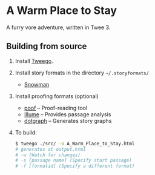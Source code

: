 # A Warm Place to Stay

A furry vore adventure, written in Twee 3.

## Building from source

1. Install [Tweego](http://www.motoslave.net/tweego/).

1. Install story formats in the directory `~/.storyformats/`
    * [Snowman](https://github.com/videlais/snowman/tree/master/dist/snowman-2.0.3)
1. Install proofing formats (optional)
    * [poof](https://github.com/ChapelR/poof/releases) – Proof-reading tool
    * [Illume](https://www.maximumverbosity.net/twine/Illume/) – Provides passage analysis
    * [dotgraph](https://github.com/mcdemarco/dotgraph/releases/tag/v2.2.0) – Generates story graphs

1. To build:

    ```sh
    $ tweego ./src/ -o A_Warm_Place_to_Stay.html
    # generates at output.html
    # -w (Watch for changes)
    # -s [passage name] (Specify start passage)
    # -f [formatid] (Specify a different format)
    ```
